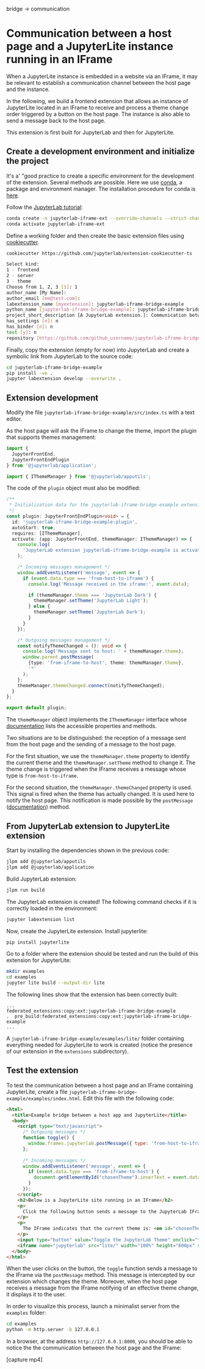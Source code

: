 


bridge -> communication




# Communication between a host page and a JupyterLite instance running in an IFrame

When a JupyterLite instance is embedded in a website via an IFrame, it may be relevant to establish a communication channel between the host page and the instance.

In the following, we build a frontend extension that allows an instance of JupyterLite located in an IFrame to receive and process a theme change order triggered by a button on the host page. The instance is also able to send a message back to the host page.

This extension is first built for JupyterLab and then for JupyterLite.

## Create a development environment and initialize the project

It's a' "good practice to create a specific environment for the development of the extension. Several methods are possible. Here we use [conda](https://conda.io/projects/conda/en/latest/index.html), a package and environment manager. The installation procedure for conda is [here](https://conda.io/projects/conda/en/latest/user-guide/install/index.html).

Follow the [JupyterLab tutorial](https://jupyterlab.readthedocs.io/en/latest/extension/extension_tutorial.html#install-nodejs-jupyterlab-etc-in-a-conda-environment): 

```bash 
conda create -n jupyterlab-iframe-ext --override-channels --strict-channel-priority -c conda-forge -c nodefaults jupyterlab=3 cookiecutter nodejs
conda activate jupyterlab-iframe-ext
```

Define a working folder and then create the basic extension files using [cookiecutter](https://github.com/cookiecutter/cookiecutter).

```bash 
cookiecutter https://github.com/jupyterlab/extension-cookiecutter-ts
```

```bash 
Select kind:
1 - frontend
2 - server
3 - theme
Choose from 1, 2, 3 [1]: 1
author_name [My Name]:
author_email [me@test.com]: 
labextension_name [myextension]: jupyterlab-iframe-bridge-example
python_name [jupyterlab-iframe-bridge-example]: jupyterlab-iframe-bridge-example
project_short_description [A JupyterLab extension.]: Communication between a host page and an instance of JupyterLab located in an IFrame
has_settings [n]: n
has_binder [n]: n
test [y]: n
repository [https://github.com/github_username/jupyterlab-iframe-bridge-example]:
```

Finally, copy the extension (empty for now) into JupyterLab and create a symbolic link from JupyterLab to the source code:

```bash 
cd jupyterlab-iframe-bridge-example
pip install -ve .
jupyter labextension develop --overwrite .
```

## Extension development

Modify the file `jupyterlab-iframe-bridge-example/src/index.ts` with a text editor.

As the host page will ask the IFrame to change the theme, import the plugin that supports themes management:

```typescript 
import {
  JupyterFrontEnd,
  JupyterFrontEndPlugin
} from '@jupyterlab/application';

import { IThemeManager } from '@jupyterlab/apputils';
```

The code of the `plugin` object must also be modified:

```typescript
/**
 * Initialization data for the jupyterlab-iframe-bridge-example extension.
 */
const plugin: JupyterFrontEndPlugin<void> = {
  id: 'jupyterlab-iframe-bridge-example:plugin',
  autoStart: true,
  requires: [IThemeManager],
  activate: (app: JupyterFrontEnd, themeManager: IThemeManager) => {
    console.log(
      'JupyterLab extension jupyterlab-iframe-bridge-example is activated!'
    );

    /* Incoming messages management */
    window.addEventListener('message', event => {
      if (event.data.type === 'from-host-to-iframe') {
        console.log('Message received in the iframe:', event.data);

        if (themeManager.theme === 'JupyterLab Dark') {
          themeManager.setTheme('JupyterLab Light');
        } else {
          themeManager.setTheme('JupyterLab Dark');
        }
      }
    });

    /* Outgoing messages management */
    const notifyThemeChanged = (): void => {
      console.log('Message sent to host: ' + themeManager.theme);
      window.parent.postMessage(
        {type: 'from-iframe-to-host', theme: themeManager.theme}, 
        '*'
      );
    };
    themeManager.themeChanged.connect(notifyThemeChanged);
  }
};

export default plugin;
```

The `themeManager` object implements the `IThemeManager` interface whose [documentation](https://jupyterlab.readthedocs.io/en/latest/api/interfaces/apputils.IThemeManager-1.html) lists the accessible properties and methods. 

Two situations are to be distinguished: the reception of a message sent from the host page and the sending of a message to the host page.

For the first situation, we use the `themeManager.theme` property to identify the current theme and the `themeManager.setTheme` method to change it. The theme change is triggered when the IFrame receives a message whose type is `from-host-to-iframe`.

For the second situation, the `themeManager.themeChanged` property is used. This signal is fired when the theme has actually changed. It is used here to notify the host page. This notification is made possible by the `postMessage` ([documentation](https://developer.mozilla.org/en-US/docs/Web/API/Window/postMessage)) method.

## From JupyterLab extension to JupyterLite extension

Start by installing the dependencies shown in the previous code:

```bash
jlpm add @jupyterlab/apputils
jlpm add @jupyterlab/application
```

Build JupyterLab extension:

```bash
jlpm run build
```

The JupyterLab extension is created! The following command checks if it is correctly loaded in the environment:

```bash
jupyter labextension list
```

Now, create the JupyterLite extension. Install jupyterlite:

```bash
pip install jupyterlite
```

Go to a folder where the extension should be tested and run the build of this extension for JupyterLite:

```bash
mkdir examples
cd examples
jupyter lite build --output-dir lite
```

The following lines show that the extension has been correctly built:

```
...
federated_extensions:copy:ext:jupyterlab-iframe-bridge-example
.  pre_build:federated_extensions:copy:ext:jupyterlab-iframe-bridge-example
...
```

A `jupyterlab-iframe-bridge-example/examples/lite/` folder containing everything needed for JupyterLite to work is created (notice the presence of our extension in the `extensions` subdirectory).

## Test the extension

To test the communication between a host page and an IFrame containing JupyterLite, create a file `jupyterlab-iframe-bridge-example/examples/index.html`. Edit this file with the following code:

```html
<html>
  <title>Example bridge between a host app and JupyterLite</title>
  <body>
    <script type="text/javascript">
      /* Outgoing messages */
      function toggle() {
        window.frames.jupyterlab.postMessage({ type: 'from-host-to-iframe'});
      };
      
      /* Incoming messages */
      window.addEventListener('message', event => {
        if (event.data.type === 'from-iframe-to-host') {
          document.getElementById("chosenTheme").innerText = event.data.theme;  
        }        
      });
    </script>
    <h2>Below is a JupyterLite site running in an IFrame</h2>
    <p>
      Click the following button sends a message to the JupyterLab IFrame to toggle the theme.
    </p>
    <p>
      The IFrame indicates that the current theme is: <em id="chosenTheme"></em>
    </p>
    <input type="button" value="Toggle the JupyterLab Theme" onclick="toggle()">
    <iframe name="jupyterlab" src="lite/" width="100%" height="600px" sandbox="allow-scripts allow-same-origin"></iframe>
  </body>
</html>
```

When the user clicks on the button, the `toggle` function sends a message to the IFrame via the `postMessage` method. This message is intercepted by our extension which changes the theme. Moreover, when the host page receives a message from the IFrame notifying of an effective theme change, it displays it to the user.

In order to visualize this process, launch a minimalist server from the `examples` folder:

```bash
cd examples
python -m http.server -b 127.0.0.1
```

In a browser, at the address `http://127.0.0.1:8000`, you should be able to notice the the communication between the host page and the IFrame:

[capture mp4]

